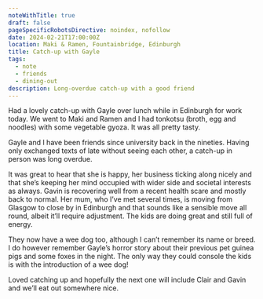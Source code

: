 ```yaml
---
noteWithTitle: true
draft: false
pageSpecificRobotsDirective: noindex, nofollow
date: 2024-02-21T17:00:00Z
location: Maki & Ramen, Fountainbridge, Edinburgh
title: Catch-up with Gayle
tags:
  - note
  - friends
  - dining-out
description: Long-overdue catch-up with a good friend
---
```

Had a lovely catch-up with Gayle over lunch while in Edinburgh for work today. We went to Maki and Ramen and I had tonkotsu (broth, egg and noodles) with some vegetable gyoza. It was all pretty tasty.

Gayle and I have been friends since university back in the nineties. Having only exchanged texts of late without seeing each other, a catch-up in person was long overdue.

It was great to hear that she is happy, her business ticking along nicely and that she’s keeping her mind occupied with wider side and societal interests as always. Gavin is recovering well from a recent health scare and mostly back to normal. Her mum, who I’ve met several times, is moving from Glasgow to close by in Edinburgh and that sounds like a sensible move all round, albeit it’ll require adjustment. The kids are doing great and still full of energy. 

They now have a wee dog too, although I can’t remember its name or breed. I do however remember Gayle’s horror story about their previous pet guinea pigs and some foxes in the night. The only way they could console the kids is with the introduction of a wee dog!

Loved catching up and hopefully the next one will include Clair and Gavin and we’ll eat out somewhere nice.
